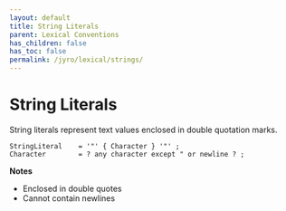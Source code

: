 ```yaml
---
layout: default
title: String Literals
parent: Lexical Conventions
has_children: false
has_toc: false
permalink: /jyro/lexical/strings/
---
```


# String Literals

String literals represent text values enclosed in double quotation marks.

```
StringLiteral    = '"' { Character } '"' ;
Character        = ? any character except " or newline ? ;
```

**Notes**
- Enclosed in double quotes
- Cannot contain newlines
